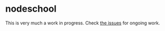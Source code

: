 # nodeschool

This is very much a work in progress. Check [the issues](https://github.com/jsis/nodeschool/issues) for ongoing work.
